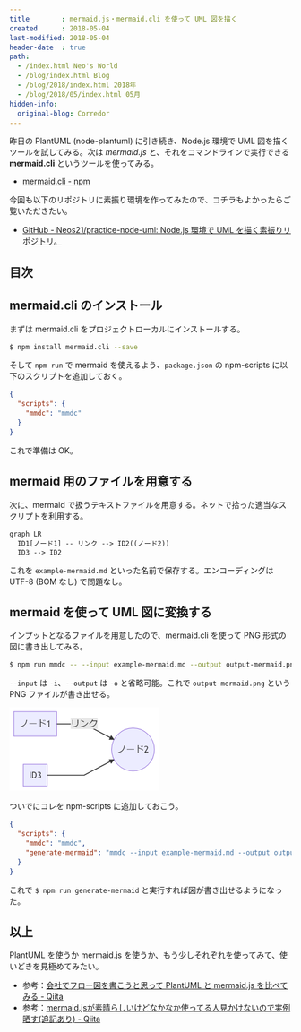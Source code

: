 ```yaml
---
title        : mermaid.js・mermaid.cli を使って UML 図を描く
created      : 2018-05-04
last-modified: 2018-05-04
header-date  : true
path:
  - /index.html Neo's World
  - /blog/index.html Blog
  - /blog/2018/index.html 2018年
  - /blog/2018/05/index.html 05月
hidden-info:
  original-blog: Corredor
---
```


昨日の PlantUML (node-plantuml) に引き続き、Node.js 環境で UML 図を描くツールを試してみる。次は *mermaid.js* と、それをコマンドラインで実行できる **mermaid.cli** というツールを使ってみる。

- [mermaid.cli - npm](https://www.npmjs.com/package/mermaid.cli)

今回も以下のリポジトリに素振り環境を作ってみたので、コチラもよかったらご覧いただきたい。

- [GitHub - Neos21/practice-node-uml: Node.js 環境で UML を描く素振りリポジトリ。](https://github.com/Neos21/practice-node-uml)

## 目次

## mermaid.cli のインストール

まずは mermaid.cli をプロジェクトローカルにインストールする。

```bash
$ npm install mermaid.cli --save
```

そして `npm run` で mermaid を使えるよう、`package.json` の npm-scripts に以下のスクリプトを追加しておく。

```json
{
  "scripts": {
    "mmdc": "mmdc"
  }
}
```

これで準備は OK。

## mermaid 用のファイルを用意する

次に、mermaid で扱うテキストファイルを用意する。ネットで拾った適当なスクリプトを利用する。

```
graph LR
  ID1[ノード1] -- リンク --> ID2((ノード2))
  ID3 --> ID2
```

これを `example-mermaid.md` といった名前で保存する。エンコーディングは UTF-8 (BOM なし) で問題なし。

## mermaid を使って UML 図に変換する

インプットとなるファイルを用意したので、mermaid.cli を使って PNG 形式の図に書き出してみる。

```bash
$ npm run mmdc -- --input example-mermaid.md --output output-mermaid.png
```

`--input` は `-i`、`--output` は `-o` と省略可能。これで `output-mermaid.png` という PNG ファイルが書き出せる。

![描けた](04-02-01.png)

ついでにコレを npm-scripts に追加しておこう。

```json
{
  "scripts": {
    "mmdc": "mmdc",
    "generate-mermaid": "mmdc --input example-mermaid.md --output output-mermaid.png"
  }
}
```

これで `$ npm run generate-mermaid` と実行すれば図が書き出せるようになった。

## 以上

PlantUML を使うか mermaid.js を使うか、もう少しそれぞれを使ってみて、使いどきを見極めてみたい。

- 参考：[会社でフロー図を書こうと思って PlantUML と mermaid.js を比べてみる - Qiita](https://qiita.com/suzuki-hoge/items/2cc68666511d6bc65e3f)
- 参考：[mermaid.jsが素晴らしいけどなかなか使ってる人見かけないので実例晒す(追記あり) - Qiita](https://qiita.com/uzuki_aoba/items/a01f8b0b52ced69c8092)
